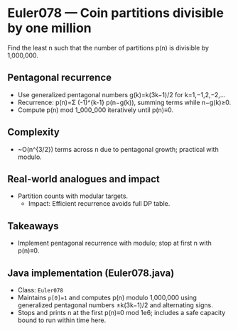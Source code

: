 # Euler078 — Coin partitions divisible by one million

Find the least n such that the number of partitions p(n) is divisible by 1,000,000.

## Pentagonal recurrence

- Use generalized pentagonal numbers g(k)=k(3k−1)/2 for k=1,−1,2,−2,...
- Recurrence: p(n)=Σ (-1)^{k-1} p(n−g(k)), summing terms while n−g(k)≥0.
- Compute p(n) mod 1_000_000 iteratively until p(n)≡0.

## Complexity
- ~O(n^{3/2}) terms across n due to pentagonal growth; practical with modulo.

## Real-world analogues and impact
- Partition counts with modular targets.
  - Impact: Efficient recurrence avoids full DP table.

## Takeaways
- Implement pentagonal recurrence with modulo; stop at first n with p(n)≡0.


## Java implementation (Euler078.java)

- Class: `Euler078`
- Maintains `p[0]=1` and computes p(n) modulo 1,000,000 using generalized pentagonal numbers ±k(3k−1)/2 and alternating signs.
- Stops and prints n at the first p(n)≡0 mod 1e6; includes a safe capacity bound to run within time here.
